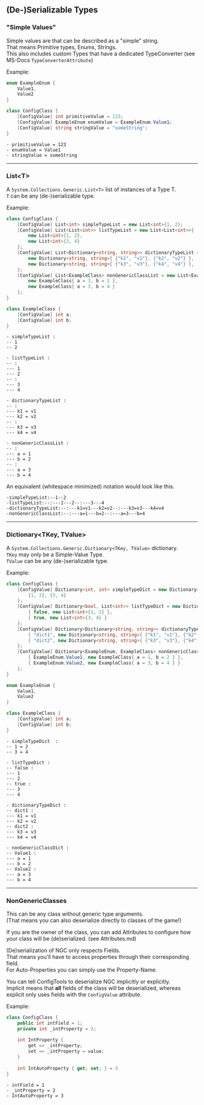 ## (De-)Serializable Types

### "Simple Values"

Simple values are that can be described as a "simple" string.  
That means Primitive types, Enums, Strings.  
This also includes custom Types that have a dedicated TypeConverter (see MS-Docs `TypeConverterAttribute`)

Example:

```c#
enum ExampleEnum {
    Value1,
    Value2
}

class ConfigClass {
    [ConfigValue] int primitiveValue = 123;
    [ConfigValue] ExampleEnum enumValue = ExampleEnum.Value1;
    [ConfigValue] string stringValue = "someString";
}
```
```
- primitiveValue = 123
- enumValue = Value1
- stringValue = someString
```

---

### List\<T\>

A `System.Collections.Generic.List<T>` list of instances of a Type T.  
`T` can be any (de-)serializable type.

Example:

```c#
class ConfigClass {
    [ConfigValue] List<int> simpleTypeList = new List<int>{1, 2};
    [ConfigValue] List<List<int>> listTypeList = new List<List<int>>{
        new List<int>{1, 2},
        new List<int>{3, 4}
    };
    [ConfigValue] List<Dictionary<string, string>> dictionaryTypeList = new List<Dictionary<string, string>>{
        new Dictionary<string, string>{ {"k1", "v1"}, {"k2", "v2"} },
        new Dictionary<string, string>{ {"k3", "v3"}, {"k4", "v4"} },
    };
    [ConfigValue] List<ExampleClass> nonGenericClassList = new List<ExampleClass>{
        new ExampleClass{ a = 1, b = 2 },
        new ExampleClass{ a = 3, b = 4 }
    };
}

class ExampleClass {
    [ConfigValue] int a;
    [ConfigValue] int b;
}
```
```
- simpleTypeList :
-- 1
-- 2

- listTypeList :
-- :
--- 1
--- 2
-- :
--- 3
--- 4

- dictionaryTypeList :
-- :
--- k1 = v1
--- k2 = v2
-- :
--- k3 = v3
--- k4 = v4

- nonGenericClassList :
-- :
--- a = 1
--- b = 2
-- :
--- a = 3
--- b = 4
```
An equivalent (whitespace minimized) notation would look like this.
```
-simpleTypeList:--1--2
-listTypeList:--:---1---2--:---3---4
-dictionaryTypeList:--:---k1=v1---k2=v2--:---k3=v3---k4=v4
-nonGenericClassList:--:---a=1---b=2--:---a=3---b=4
```

---

### Dictionary<TKey, TValue>

A `System.Collections.Generic.Dictionary<TKey, TValue>` dictionary.  
`TKey` may only be a Simple-Value Type.  
`TValue` can be any (de-)serializable type.

Example:

```c#
class ConfigClass {
    [ConfigValue] Dictionary<int, int> simpleTypeDict = new Dictionary<int, int>{
        {1, 2}, {3, 4}
    };
    [ConfigValue] Dictionary<bool, List<int>> listTypeDict = new Dictionary<bool, List<int>>{
        { false, new List<int>{1, 2} },
        { true, new List<int>{3, 4} }
    };
    [ConfigValue] Dictionary<Dictionary<string, string>> dictionaryTypeDict = new Dictionary<Dictionary<string, string>>{
        { "dict1", new Dictionary<string, string>{ {"k1", "v1"}, {"k2", "v2"} } },
        { "dict2", new Dictionary<string, string>{ {"k3", "v3"}, {"k4", "v4"} } }
    };
    [ConfigValue] Dictionary<ExampleEnum, ExampleClass> nonGenericClassDict = new Dictionary<ExampleEnum, ExampleClass>{
        { ExampleEnum.Value1, new ExampleClass{ a = 1, b = 2 } },
        { ExampleEnum.Value2, new ExampleClass{ a = 3, b = 4 } }
    };
}

enum ExampleEnum {
    Value1,
    Value2
}

class ExampleClass {
    [ConfigValue] int a;
    [ConfigValue] int b;
}
```
```
- simpleTypeDict  :
-- 1 = 2
-- 3 = 4

- listTypeDict :
-- false :
--- 1
--- 2
-- true :
--- 3
--- 4

- dictionaryTypeDict :
-- dict1 :
--- k1 = v1
--- k2 = v2
-- dict2 :
--- k3 = v3
--- k4 = v4

- nonGenericClassDict :
-- Value1 :
--- a = 1
--- b = 2
-- Value2 :
--- a = 3
--- b = 4
```

---

### NonGenericClasses

This can be any class without generic type arguments.  
(That means you can also deserialize directly to classes of the game!)  

If you are the owner of the class, you can add Attributes to configure
how your class will be (de)serialized. (see Attributes.md)

(De)serialization of NGC only respects Fields.  
That means you'll have to access properties through their corresponding field.  
For Auto-Properties you can simply use the Property-Name.

You can tell ConfigTools to deserialize NGC implicitly or explicitly.  
Implicit means that **all** fields of the class will be deserialized,
whereas explicit only uses fields with the `ConfigValue` attribute.

Example:
```c#
class ConfigClass {
    public int intField = 1;
    private int _intProperty = 2;
    
    int IntProperty {
        get => _intProperty;
        set => _intProperty = value;
    }
    
    int IntAutoProperty { get; set; } = 3
}
```
```
- intField = 1
- _intProperty = 2
- IntAutoProperty = 3
```